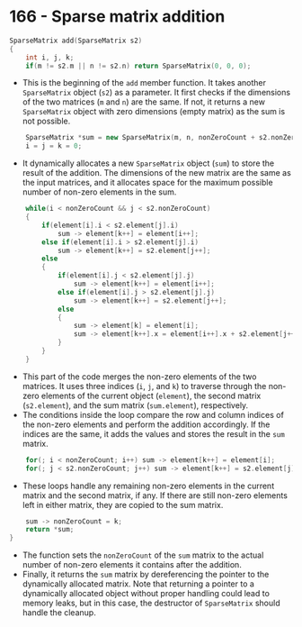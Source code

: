 # 166 - Sparse matrix addition

```cpp
SparseMatrix add(SparseMatrix s2)
{
    int i, j, k;
    if(m != s2.m || n != s2.n) return SparseMatrix(0, 0, 0);
```
- This is the beginning of the `add` member function. It takes another `SparseMatrix` object (`s2`) as a parameter. It first checks if the dimensions of the two matrices (`m` and `n`) are the same. If not, it returns a new `SparseMatrix` object with zero dimensions (empty matrix) as the sum is not possible.

```cpp
    SparseMatrix *sum = new SparseMatrix(m, n, nonZeroCount + s2.nonZeroCount);
    i = j = k = 0;
```
- It dynamically allocates a new `SparseMatrix` object (`sum`) to store the result of the addition. The dimensions of the new matrix are the same as the input matrices, and it allocates space for the maximum possible number of non-zero elements in the sum.

```cpp
    while(i < nonZeroCount && j < s2.nonZeroCount)
    {
        if(element[i].i < s2.element[j].i)
            sum -> element[k++] = element[i++];
        else if(element[i].i > s2.element[j].i)
            sum -> element[k++] = s2.element[j++];
        else
        {
            if(element[i].j < s2.element[j].j)
                sum -> element[k++] = element[i++];
            else if(element[i].j > s2.element[j].j)
                sum -> element[k++] = s2.element[j++];
            else
            {
                sum -> element[k] = element[i];
                sum -> element[k++].x = element[i++].x + s2.element[j++].x;
            } 
        }
    }
```
- This part of the code merges the non-zero elements of the two matrices. It uses three indices (`i`, `j`, and `k`) to traverse through the non-zero elements of the current object (`element`), the second matrix (`s2.element`), and the sum matrix (`sum.element`), respectively.
- The conditions inside the loop compare the row and column indices of the non-zero elements and perform the addition accordingly. If the indices are the same, it adds the values and stores the result in the `sum` matrix.

```cpp
    for(; i < nonZeroCount; i++) sum -> element[k++] = element[i];
    for(; j < s2.nonZeroCount; j++) sum -> element[k++] = s2.element[j];
```
- These loops handle any remaining non-zero elements in the current matrix and the second matrix, if any. If there are still non-zero elements left in either matrix, they are copied to the sum matrix.

```cpp
    sum -> nonZeroCount = k;
    return *sum;
}
```
- The function sets the `nonZeroCount` of the `sum` matrix to the actual number of non-zero elements it contains after the addition.
- Finally, it returns the `sum` matrix by dereferencing the pointer to the dynamically allocated matrix. Note that returning a pointer to a dynamically allocated object without proper handling could lead to memory leaks, but in this case, the destructor of `SparseMatrix` should handle the cleanup.